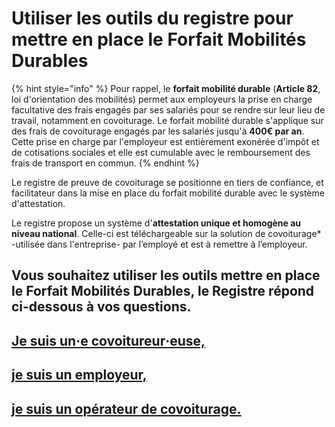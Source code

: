 # Utiliser les outils du registre pour mettre en place le Forfait Mobilités Durables

{% hint style="info" %}
Pour rappel, le **forfait mobilité durable** \(**Article 82**, loi d'orientation des mobilités\) permet aux employeurs la prise en charge facultative des frais engagés par ses salariés pour se rendre sur leur lieu de travail, notamment en covoiturage. Le forfait mobilité durable s'applique sur des frais de covoiturage engagés par les salariés jusqu'à **400€ par an**. Cette prise en charge par l'employeur est entièrement exonérée d'impôt et de cotisations sociales et elle est cumulable avec le remboursement des frais de transport en commun.
{% endhint %}

Le registre de preuve de covoiturage se positionne en tiers de confiance, et facilitateur dans la mise en place du forfait mobilité durable avec le système d'attestation.

Le registre propose un système d'**attestation unique et homogène au niveau national**. Celle-ci est téléchargeable sur la solution de covoiturage\* -utilisée dans l'entreprise- par l’employé et est à remettre à l’employeur.

## Vous souhaitez utiliser les outils mettre en place le Forfait Mobilités Durables, le Registre répond ci-dessous à vos questions. 

## [Je suis un‧e covoitureur‧euse,](https://registre-preuve-de-covoiturage.gitbook.io/produit/boite-a-outils/attestations-de-covoiturage#je-suis-un-e-covoitureur-euse)

## [je suis un employeur,](https://registre-preuve-de-covoiturage.gitbook.io/produit/boite-a-outils/attestations-de-covoiturage#je-suis-un-employeur-collectivite-comprise-comment-faire-pour-etre-partie-prenante-du-systeme-des-attestations-de-covoiturage) 

## [je suis un opérateur de covoiturage. ](https://registre-preuve-de-covoiturage.gitbook.io/produit/boite-a-outils/attestations-de-covoiturage#je-suis-un-operateur)

